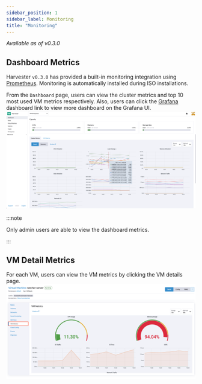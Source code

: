 ```yaml
---
sidebar_position: 1
sidebar_label: Monitoring
title: "Monitoring"
---
```


_Available as of v0.3.0_

## Dashboard Metrics
Harvester `v0.3.0` has provided a built-in monitoring integration using [Prometheus](https://prometheus.io/). Monitoring is automatically installed during ISO installations.

From the `Dashboard` page, users can view the cluster metrics and top 10 most used VM metrics respectively.
Also, users can click the [Grafana](http://grafana.com/) dashboard link to view more dashboard on the Grafana UI.
![](./assets/monitoring-dashboard.png)

:::note

Only admin users are able to view the dashboard metrics.

:::


## VM Detail Metrics
For each VM, users can view the VM metrics by clicking the VM details page.
![](./assets/vm-metrics.png)
